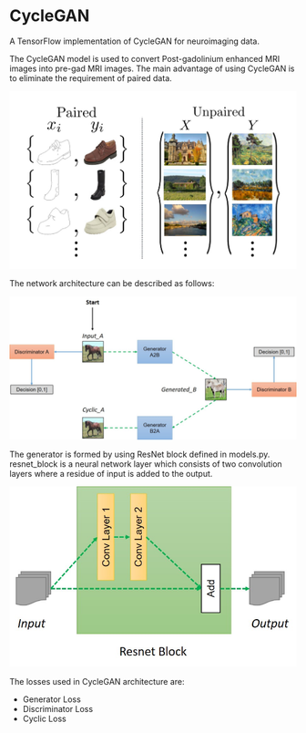 # CycleGAN

A TensorFlow implementation of CycleGAN for neuroimaging data. 

The CycleGAN model is used to convert Post-gadolinium enhanced MRI images into pre-gad MRI images. The main advantage of using CycleGAN is to eliminate the requirement of paired data. 

![model](./helpers/img_translation.jpeg)

The network architecture can be described as follows:

![model](./helpers/model.jpg)

The generator is formed by using ResNet block defined in models.py. resnet_block is a neural network layer which consists of two convolution layers where a residue of input is added to the output. 

![model](./helpers/Resnet.jpg)

The losses used in CycleGAN architecture are:
- Generator Loss
- Discriminator Loss
- Cyclic Loss
